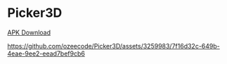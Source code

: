 # Picker3D


[APK Download](https://github.com/ozeecode/Picker3D/releases/latest) 





https://github.com/ozeecode/Picker3D/assets/3259983/7f16d32c-649b-4eae-9ee2-eead7bef9cb6



